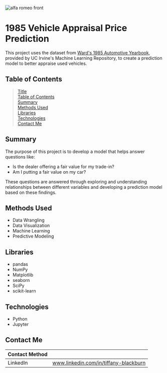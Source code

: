 ![alfa romeo front](https://github.com/tabburn/1985-vehicle-appraisal/blob/main/resources/alfa_romeo_hero.jpg)

# 1985 Vehicle Appraisal Price Prediction
This project uses the dataset from [Ward's 1985 Automotive Yearbook](https://archive.ics.uci.edu/ml/datasets/automobile), provided by UC Irvine's Machine Learning Repository, to create a prediction model to better appraise used vehicles.

## Table of Contents
> [Title](#1985-Vehicle-Appraisal-Price-Prediction)\
> [Table of Contents](#Table-of-Contents)\
> [Summary](#Summary)\
> [Methods Used](#Methods-Used)\
> [Libraries](#Libraries)\
> [Technologies](#Technologies)\
> [Contact Me](#Contact-Me)

## Summary
The purpose of this project is to develop a model that helps answer questions like:
* Is the dealer offering a fair value for my trade-in?
* Am I putting a fair value on my car?

These questions are answered through exploring and understanding relationships between different variables and developing a prediction model based on these findings.

## Methods Used
* Data Wrangling
* Data Visualization
* Machine Learning
* Predictive Modeling

## Libraries
* pandas
* NumPy
* Matplotlib
* seaborn
* SciPy
* scikit-learn

## Technologies
* Python
* Jupyter

## Contact Me
| Contact Method | |
| -------------- | --- |
| LinkedIn | www.linkedin.com/in/tiffany-blackburn |
